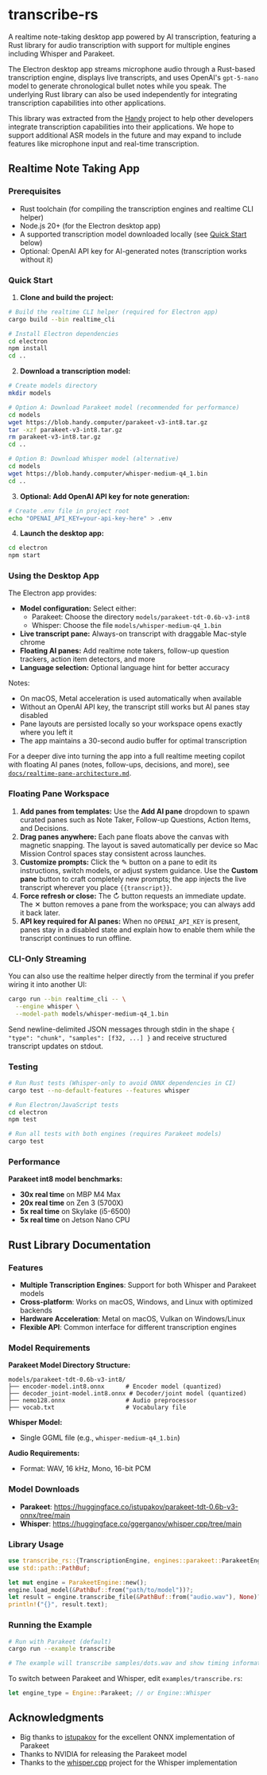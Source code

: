 # transcribe-rs

A realtime note-taking desktop app powered by AI transcription, featuring a Rust library for audio transcription with support for multiple engines including Whisper and Parakeet.

The Electron desktop app streams microphone audio through a Rust-based transcription engine, displays live transcripts, and uses OpenAI's `gpt-5-nano` model to generate chronological bullet notes while you speak. The underlying Rust library can also be used independently for integrating transcription capabilities into other applications.

This library was extracted from the [Handy](https://github.com/cjpais/handy) project to help other developers integrate transcription capabilities into their applications. We hope to support additional ASR models in the future and may expand to include features like microphone input and real-time transcription.

## Realtime Note Taking App

### Prerequisites

- Rust toolchain (for compiling the transcription engines and realtime CLI helper)
- Node.js 20+ (for the Electron desktop app)
- A supported transcription model downloaded locally (see [Quick Start](#quick-start) below)
- Optional: OpenAI API key for AI-generated notes (transcription works without it)

### Quick Start

1. **Clone and build the project:**
```bash
# Build the realtime CLI helper (required for Electron app)
cargo build --bin realtime_cli

# Install Electron dependencies
cd electron
npm install
cd ..
```

2. **Download a transcription model:**
```bash
# Create models directory
mkdir models

# Option A: Download Parakeet model (recommended for performance)
cd models
wget https://blob.handy.computer/parakeet-v3-int8.tar.gz
tar -xzf parakeet-v3-int8.tar.gz
rm parakeet-v3-int8.tar.gz
cd ..

# Option B: Download Whisper model (alternative)
cd models
wget https://blob.handy.computer/whisper-medium-q4_1.bin
cd ..
```

3. **Optional: Add OpenAI API key for note generation:**
```bash
# Create .env file in project root
echo "OPENAI_API_KEY=your-api-key-here" > .env
```

4. **Launch the desktop app:**
```bash
cd electron
npm start
```

### Using the Desktop App

The Electron app provides:

- **Model configuration:** Select either:
  - Parakeet: Choose the directory `models/parakeet-tdt-0.6b-v3-int8`
  - Whisper: Choose the file `models/whisper-medium-q4_1.bin`
- **Live transcript pane:** Always-on transcript with draggable Mac-style chrome
- **Floating AI panes:** Add realtime note takers, follow-up question trackers, action item detectors, and more
- **Language selection:** Optional language hint for better accuracy

Notes:
- On macOS, Metal acceleration is used automatically when available
- Without an OpenAI API key, the transcript still works but AI panes stay disabled
- Pane layouts are persisted locally so your workspace opens exactly where you left it
- The app maintains a 30-second audio buffer for optimal transcription

For a deeper dive into turning the app into a full realtime meeting copilot with floating AI panes (notes, follow-ups, decisions, and more), see [`docs/realtime-pane-architecture.md`](docs/realtime-pane-architecture.md).

### Floating Pane Workspace

1. **Add panes from templates:** Use the **Add AI pane** dropdown to spawn curated panes such as Note Taker, Follow-up Questions, Action Items, and Decisions.
2. **Drag panes anywhere:** Each pane floats above the canvas with magnetic snapping. The layout is saved automatically per device so Mac Mission Control spaces stay consistent across launches.
3. **Customize prompts:** Click the ✎ button on a pane to edit its instructions, switch models, or adjust system guidance. Use the **Custom pane** button to craft completely new prompts; the app injects the live transcript wherever you place `{{transcript}}`.
4. **Force refresh or close:** The ↻ button requests an immediate update. The ✕ button removes a pane from the workspace; you can always add it back later.
5. **API key required for AI panes:** When no `OPENAI_API_KEY` is present, panes stay in a disabled state and explain how to enable them while the transcript continues to run offline.

### CLI-Only Streaming

You can also use the realtime helper directly from the terminal if you prefer wiring it into another UI:

```bash
cargo run --bin realtime_cli -- \
  --engine whisper \
  --model-path models/whisper-medium-q4_1.bin
```

Send newline-delimited JSON messages through stdin in the shape `{ "type": "chunk", "samples": [f32, ...] }` and receive structured transcript updates on stdout.

### Testing

```bash
# Run Rust tests (Whisper-only to avoid ONNX dependencies in CI)
cargo test --no-default-features --features whisper

# Run Electron/JavaScript tests
cd electron
npm test

# Run all tests with both engines (requires Parakeet models)
cargo test
```

### Performance

**Parakeet int8 model benchmarks:**
- **30x real time** on MBP M4 Max
- **20x real time** on Zen 3 (5700X)
- **5x real time** on Skylake (i5-6500)
- **5x real time** on Jetson Nano CPU


## Rust Library Documentation

### Features

- **Multiple Transcription Engines**: Support for both Whisper and Parakeet models
- **Cross-platform**: Works on macOS, Windows, and Linux with optimized backends
- **Hardware Acceleration**: Metal on macOS, Vulkan on Windows/Linux
- **Flexible API**: Common interface for different transcription engines

### Model Requirements

**Parakeet Model Directory Structure:**
```
models/parakeet-tdt-0.6b-v3-int8/
├── encoder-model.int8.onnx      # Encoder model (quantized)
├── decoder_joint-model.int8.onnx # Decoder/joint model (quantized)
├── nemo128.onnx                 # Audio preprocessor
├── vocab.txt                    # Vocabulary file
```

**Whisper Model:**
- Single GGML file (e.g., `whisper-medium-q4_1.bin`)

**Audio Requirements:**
- Format: WAV, 16 kHz, Mono, 16-bit PCM

### Model Downloads

- **Parakeet**: https://huggingface.co/istupakov/parakeet-tdt-0.6b-v3-onnx/tree/main
- **Whisper**: https://huggingface.co/ggerganov/whisper.cpp/tree/main

### Library Usage

```rust
use transcribe_rs::{TranscriptionEngine, engines::parakeet::ParakeetEngine};
use std::path::PathBuf;

let mut engine = ParakeetEngine::new();
engine.load_model(&PathBuf::from("path/to/model"))?;
let result = engine.transcribe_file(&PathBuf::from("audio.wav"), None)?;
println!("{}", result.text);
```

### Running the Example

```bash
# Run with Parakeet (default)
cargo run --example transcribe

# The example will transcribe samples/dots.wav and show timing information
```

To switch between Parakeet and Whisper, edit `examples/transcribe.rs`:
```rust
let engine_type = Engine::Parakeet; // or Engine::Whisper
```

## Acknowledgments

- Big thanks to [istupakov](https://github.com/istupakov/onnx-asr) for the excellent ONNX implementation of Parakeet
- Thanks to NVIDIA for releasing the Parakeet model
- Thanks to the [whisper.cpp](https://github.com/ggerganov/whisper.cpp) project for the Whisper implementation
